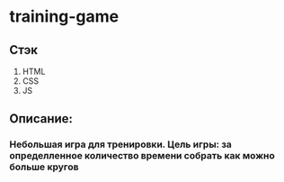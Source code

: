 # training-game

## Стэк 
1. HTML
2. CSS
3. JS

## Описание:
### Небольшая игра для тренировки. Цель игры: за определленное количество времени собрать как можно больше кругов